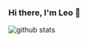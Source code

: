### Hi there, I'm Leo 👋

![github stats](https://github-readme-stats.vercel.app/api?username=leostolyarov&show_icons=true)
